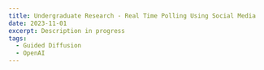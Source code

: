 ```yaml
---
title: Undergraduate Research - Real Time Polling Using Social Media
date: 2023-11-01
excerpt: Description in progress
tags: 
  - Guided Diffusion
  - OpenAI
---
```

